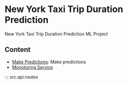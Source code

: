 # New York Taxi Trip Duration Prediction

New York Taxi Trip Duration Prediction ML Project


## Content
* [Make Predictions](src/api/routes.md): Make predictions
* [Monotoring Service]()

::: src.api.routes

